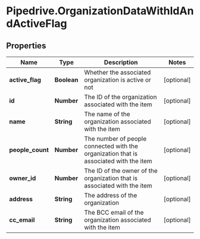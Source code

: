 # Pipedrive.OrganizationDataWithIdAndActiveFlag

## Properties

Name | Type | Description | Notes
------------ | ------------- | ------------- | -------------
**active_flag** | **Boolean** | Whether the associated organization is active or not | [optional] 
**id** | **Number** | The ID of the organization associated with the item | [optional] 
**name** | **String** | The name of the organization associated with the item | [optional] 
**people_count** | **Number** | The number of people connected with the organization that is associated with the item | [optional] 
**owner_id** | **Number** | The ID of the owner of the organization that is associated with the item | [optional] 
**address** | **String** | The address of the organization | [optional] 
**cc_email** | **String** | The BCC email of the organization associated with the item | [optional] 



